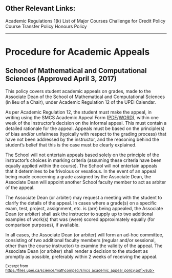 Other Relevant Links: 
---
Academic Regulations 1(k)
List of Major Courses
Challenge for Credit Policy
Course Transfer Policy
Honours Policy

---

<h1>Procedure for Academic Appeals</h1>

<h2>School of Mathematical and Computational Sciences (Approved April 3, 2017)</h2>

This policy covers student academic appeals on grades, made to the Associate Dean of
the School of Mathematical and Computational Sciences (in lieu of a Chair), under
Academic Regulation 12 of the UPEI Calendar.

As per Academic Regulation 12, the student must make the appeal, in writing using the
SMCS Academic Appeal Form ([PDF](smcs_academic_appeal_form.pdf)/[WORD](smcs_academic_appeal_form.docx)), within one week of the instructor’s decision on the
informal appeal. This must contain a detailed rationale for the appeal. Appeals must be
based on the principle(s) of bias and/or unfairness (typically with respect to the grading
process) that have not been addressed by the instructor, and the reasoning behind the
student’s belief that this is the case must be clearly explained. 

The School will not
entertain appeals based solely on the principle of the instructor’s choices in marking
criteria (assuming these criteria have been equally applied within the course). The
School will not entertain appeals that it determines to be frivolous or vexatious.
In the event of an appeal being made concerning a grade assigned by the Associate
Dean, the Associate Dean will appoint another School faculty member to act as arbiter
of the appeal.

The Associate Dean (or arbiter) may request a meeting with the student to clarify the
details of the appeal.
In cases where a grade(s) on a specific exam, test, project, assignment, etc. is (are) being
appealed, the Associate Dean (or arbiter) shall ask the instructor to supply up to two
additional examples of work(s) that was (were) scored approximately equally (for
comparison purposes), if available.

In all cases, the Associate Dean (or arbiter) will form an ad-hoc committee, consisting of
two additional faculty members (regular and/or sessional, other than the course
instructor) to examine the validity of the appeal.
The Associate Dean (or arbiter) shall render a decision to the student as promptly as
possible, preferably within 2 weeks of receiving the appeal.


<sub>Excerpt from https://files.upei.ca/science/mathcompsci/smcs_academic_appeal_policy.pdf>/sub>
